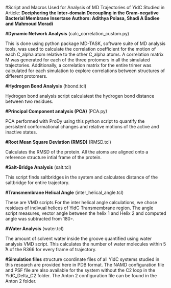 #Script and Macros Used for Analysis of MD Trajectories of YidC Studied in Article: ****Deciphering the Inter-domain Decoupling in the Gram-negative Bacterial Membrane Insertase Authors: Adithya Polasa, Shadi A Badiee and Mahmoud Moradi****

**#Dynamic Network Analysis** (calc_correlation_custom.py)

This is done using python package MD-TASK, software suite of MD analysis tools, was used to calculate the correlation coefficient for the motion of each C_alpha atom relative to the other C_alpha atoms. A correlation matrix M was generated for each of the three protomers in all the simulated trajectories. Additionally, a correlation matrix for the entire trimer was calculated for each simulation to explore correlations between structures of different protomers.

**#Hydrogen Bond Analysis** (hbond.tcl)

Hydrogen bond analysis script calculatest the hydrogen bond distance between two residues.

**#Principal Component analysis (PCA)** (PCA.py)

PCA performed with ProDy using this python script to quantify the persistent conformational changes and relative motions of the active and inactive states.

**#Root Mean Square Deviation (RMSD)** (RMSD.tcl)

Calculates the RMSD of the protein. All the atoms are aligned onto a reference structure intial frame of the protein.

**#Salt-Bridge Analysis** (salt.tcl)

This script finds saltbridges in the system and calculates distance of the saltbridge for entire trajectory.

**#Transmembrane Helical Angle** (inter_helical_angle.tcl)

These are VMD scripts For the inter helical angle calculations, we chose residues of indivual helices of YidC Transmembrane region. The angle script measures, vector angle between the helix 1 and Helix 2 and computed angle was subtracted from 180◦.

**#Water Analysis** (water.tcl)

The amount of solvent water inside the groove quantified using water analysis VMD script. This calculates the number of water molecules within 5 ̊A of the R366 for every frame of trajectory.

**#Simulation files** structure coordinate files of all YidC systems studied in this research are provided here in PDB format. The NAMD configuration file and PSF file are also available for the system without the C2 loop in the YidC_Delta_C2 folder. The Anton 2 configuration file can be found in the Anton 2 folder.
